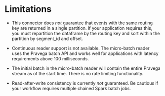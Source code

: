 <!--
Copyright (c) Dell Inc., or its subsidiaries. All Rights Reserved.

Licensed under the Apache License, Version 2.0 (the "License");
you may not use this file except in compliance with the License.
You may obtain a copy of the License at

    http://www.apache.org/licenses/LICENSE-2.0
-->
# Limitations

- This connector does *not* guarantee that events with the same routing key are returned in a single partition. If your application requires this, you must repartition the dataframe by the routing key and sort within the partition by segment_id and offset.

- Continuous reader support is not available. The micro-batch reader uses the Pravega batch API and works well for applications with latency requirements above 100 milliseconds.

- The initial batch in the micro-batch reader will contain the entire Pravega stream as of the start time. There is no rate limiting functionality.

- Read-after-write consistency is currently *not* guaranteed. Be cautious if your workflow requires multiple chained Spark batch jobs.
